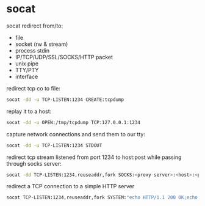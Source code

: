 # socat

socat redirect from/to:
- file
- socket (rw & stream)
- process stdin
- IP/TCP/UDP/SSL/SOCKS/HTTP packet
- unix pipe
- TTY/PTY
- interface

redirect tcp co to file:
```bash
socat -dd -u TCP-LISTEN:1234 CREATE:tcpdump
```

replay it to a host:
```bash
socat -dd -u OPEN:/tmp/tcpdump TCP:127.0.0.1:1234
```

capture network connections and send them to our tty:
```bash
socat -dd -u TCP-LISTEN:1234 STDOUT
```

redirect tcp stream listened from port 1234 to host:post while passing through socks server:
```bash
socat -dd TCP-LISTEN:1234,reuseaddr,fork SOCKS:<proxy server>:<host>:<port>,socksport=<proxy port>
```
redirect a TCP connection to a simple HTTP server
```bash
socat TCP-LISTEN:1234,reuseaddr,fork SYSTEM:"echo HTTP/1.1 200 OK;echo;cat index.html"
```